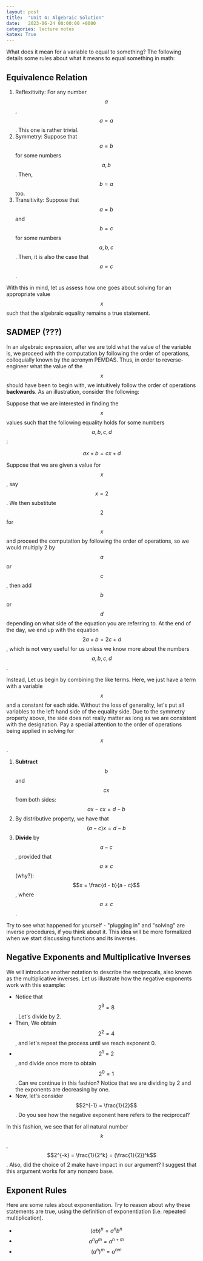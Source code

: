 ```yaml
---
layout: post
title:  "Unit 4: Algebraic Solution"
date:   2023-06-24 00:00:00 +0000
categories: lecture notes
katex: True
---
```


What does it mean for a variable to equal to something? The following details some rules about what it means to equal something in math:  

## Equivalence Relation

1. Reflexitivity: For any number $$a$$, $$a = a$$. This one is rather trivial.
2. Symmetry: Suppose that $$a = b$$ for some numbers $$a, b$$. Then, $$b = a$$ too.
3. Transitivity: Suppose that $$a = b$$ and $$b = c$$ for some numbers $$a,b,c$$. Then, it is also the case that $$a = c$$. 

With this in mind, let us assess how one goes about solving for an appropriate value $$x$$ such that the algebraic equality remains a true statement.

## SADMEP (???)

In an algebraic expression, after we are told what the value of the variable is, we proceed with the computation by following the order of operations, colloquially known by the acronym PEMDAS. Thus, in order to reverse-engineer what the value of the $$x$$ should have been to begin with, we intuitively follow the order of operations **backwards**. As an illustration, consider the following:  

Suppose that we are interested in finding the $$x$$ values such that the following equality holds for some numbers $$a,b,c,d$$:  

$$ax+b = cx + d$$  

Suppose that we are given a value for $$x$$, say $$x = 2$$. We then substitute $$2$$ for $$x$$ and proceed the computation by following the order of operations, so we would multiply 2 by $$a$$ or $$c$$, then add $$b$$ or $$d$$ depending on what side of the equation you are referring to. At the end of the day, we end up with the equation $$2a + b = 2c + d$$, which is not very useful for us unless we know more about the numbers $$a,b,c,d$$. 

Instead, Let us begin by combining the like terms. Here, we just have a term with a variable $$x$$ and a constant for each side. Without the loss of generality, let's put all variables to the left hand side of the equality side. Due to the symmetry property above, the side does not really matter as long as we are consistent with the designation. Pay a special attention to the order of operations being applied in solving for $$x$$.

1. **Subtract** $$b$$ and $$cx$$ from both sides: $$ax - cx = d - b$$
2. By distributive property, we have that $$(a-c)x = d - b$$
3. **Divide** by $$a-c$$, provided that $$a \not = c$$ (why?): $$x = \frac{d - b}{a - c}$$, where $$a \not = c$$.  

Try to see what happened for yourself - "plugging in" and "solving" are inverse procedures, if you think about it. This idea will be more formalized when we start discussing functions and its inverses.

## Negative Exponents and Multiplicative Inverses

We will introduce another notation to describe the reciprocals, also known as the multiplicative inverses. Let us illustrate how the negative exponents work with this example:  

* Notice that $$2^3 = 8$$. Let's divide by 2.
* Then, We obtain $$2^2 = 4$$, and let's repeat the process until we reach exponent 0.
* $$2^1 = 2$$, and divide once more to obtain $$2^0 = 1$$. Can we continue in this fashion? Notice that we are dividing by 2 and the exponents are decreasing by one.
* Now, let's consider $$2^{-1} = \frac{1}{2}$$. Do you see how the negative exponent here refers to the reciprocal?  

In this fashion, we see that for all natural number $$k$$, $$2^{-k} = \frac{1}{2^k} = (\frac{1}{2})^k$$. Also, did the choice of 2 make have impact in our argument? I suggest that this argument works for any nonzero base.

## Exponent Rules

Here are some rules about exponentiation. Try to reason about why these statements are true, using the definition of exponentiation (i.e. repeated multiplication).

* $$(ab)^n = a^n b^n$$
* $$a^n a^m = a^{n+m}$$
* $$(a^n)^m = a^{nm}$$